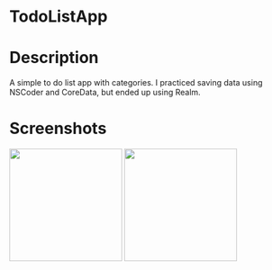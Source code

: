 # TodoListApp

# Description
A simple to do list app with categories. I practiced saving data using NSCoder and CoreData, but ended up using Realm.


# Screenshots
<img src="https://user-images.githubusercontent.com/70914021/104131708-d2a6d400-5380-11eb-9abd-d1b9dcbbd3d7.png" width=200> <img src="https://user-images.githubusercontent.com/70914021/104131704-ce7ab680-5380-11eb-919c-1349db9bddd3.png" width=200>
